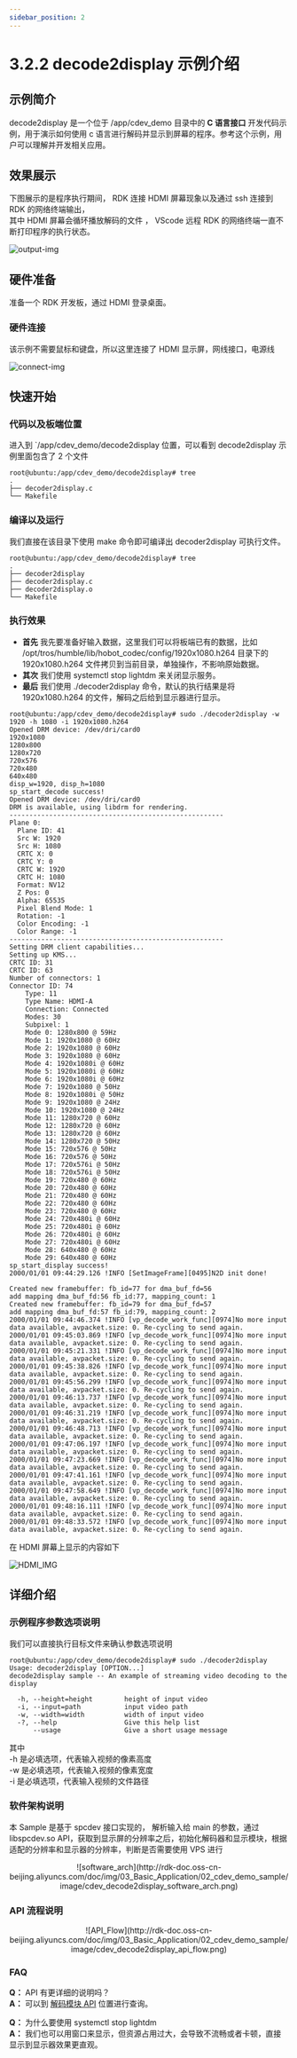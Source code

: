 ```yaml
---
sidebar_position: 2
---
```


# 3.2.2 decode2display 示例介绍

## 示例简介
decode2display 是一个位于 /app/cdev_demo 目录中的 **C 语言接口** 开发代码示例，用于演示如何使用 c 语言进行解码并显示到屏幕的程序。参考这个示例，用户可以理解并开发相关应用。

## 效果展示
下图展示的是程序执行期间， RDK 连接 HDMI 屏幕现象以及通过 ssh 连接到 RDK 的网络终端输出，\
其中 HDMI 屏幕会循环播放解码的文件 ， VScode 远程 RDK 的网络终端一直不断打印程序的执行状态。

![output-img](http://rdk-doc.oss-cn-beijing.aliyuncs.com/doc/img/03_Basic_Application/02_cdev_demo_sample/image/cdev_decode2dsiplay_output.png)

## 硬件准备
准备一个 RDK 开发板，通过 HDMI 登录桌面。

### 硬件连接
该示例不需要鼠标和键盘，所以这里连接了 HDMI 显示屏，网线接口，电源线

![connect-img](http://rdk-doc.oss-cn-beijing.aliyuncs.com/doc/img/03_Basic_Application/02_cdev_demo_sample/image/hardware-connect.png)

## 快速开始

### 代码以及板端位置
进入到 `/app/cdev_demo/decode2display 位置，可以看到 decode2display 示例里面包含了 2 个文件
```
root@ubuntu:/app/cdev_demo/decode2display# tree
.
├── decoder2display.c
└── Makefile

```

### 编译以及运行
我们直接在该目录下使用 make 命令即可编译出 decoder2display 可执行文件。
```
root@ubuntu:/app/cdev_demo/decode2display# tree
.
├── decoder2display
├── decoder2display.c
├── decoder2display.o
└── Makefile

```

### 执行效果
- **首先** 我先要准备好输入数据，这里我们可以将板端已有的数据，比如 /opt/tros/humble/lib/hobot_codec/config/1920x1080.h264 目录下的 1920x1080.h264 文件拷贝到当前目录，单独操作，不影响原始数据。
- **其次** 我们使用 systemctl stop lightdm 来关闭显示服务。
- **最后** 我们使用 ./decoder2display 命令，默认的执行结果是将 1920x1080.h264 的文件，解码之后给到显示器进行显示。

```
root@ubuntu:/app/cdev_demo/decode2display# sudo ./decoder2display -w 1920 -h 1080 -i 1920x1080.h264
Opened DRM device: /dev/dri/card0
1920x1080
1280x800
1280x720
720x576
720x480
640x480
disp_w=1920, disp_h=1080
sp_start_decode success!
Opened DRM device: /dev/dri/card0
DRM is available, using libdrm for rendering.
------------------------------------------------------
Plane 0:
  Plane ID: 41
  Src W: 1920
  Src H: 1080
  CRTC X: 0
  CRTC Y: 0
  CRTC W: 1920
  CRTC H: 1080
  Format: NV12
  Z Pos: 0
  Alpha: 65535
  Pixel Blend Mode: 1
  Rotation: -1
  Color Encoding: -1
  Color Range: -1
------------------------------------------------------
Setting DRM client capabilities...
Setting up KMS...
CRTC ID: 31
CRTC ID: 63
Number of connectors: 1
Connector ID: 74
    Type: 11
    Type Name: HDMI-A
    Connection: Connected
    Modes: 30
    Subpixel: 1
    Mode 0: 1280x800 @ 59Hz
    Mode 1: 1920x1080 @ 60Hz
    Mode 2: 1920x1080 @ 60Hz
    Mode 3: 1920x1080 @ 60Hz
    Mode 4: 1920x1080i @ 60Hz
    Mode 5: 1920x1080i @ 60Hz
    Mode 6: 1920x1080i @ 60Hz
    Mode 7: 1920x1080 @ 50Hz
    Mode 8: 1920x1080i @ 50Hz
    Mode 9: 1920x1080 @ 24Hz
    Mode 10: 1920x1080 @ 24Hz
    Mode 11: 1280x720 @ 60Hz
    Mode 12: 1280x720 @ 60Hz
    Mode 13: 1280x720 @ 60Hz
    Mode 14: 1280x720 @ 50Hz
    Mode 15: 720x576 @ 50Hz
    Mode 16: 720x576 @ 50Hz
    Mode 17: 720x576i @ 50Hz
    Mode 18: 720x576i @ 50Hz
    Mode 19: 720x480 @ 60Hz
    Mode 20: 720x480 @ 60Hz
    Mode 21: 720x480 @ 60Hz
    Mode 22: 720x480 @ 60Hz
    Mode 23: 720x480 @ 60Hz
    Mode 24: 720x480i @ 60Hz
    Mode 25: 720x480i @ 60Hz
    Mode 26: 720x480i @ 60Hz
    Mode 27: 720x480i @ 60Hz
    Mode 28: 640x480 @ 60Hz
    Mode 29: 640x480 @ 60Hz
sp_start_display success!
2000/01/01 09:44:29.126 !INFO [SetImageFrame][0495]N2D init done!

Created new framebuffer: fb_id=77 for dma_buf_fd=56
add mapping dma_buf_fd:56 fb_id:77, mapping_count: 1
Created new framebuffer: fb_id=79 for dma_buf_fd=57
add mapping dma_buf_fd:57 fb_id:79, mapping_count: 2
2000/01/01 09:44:46.374 !INFO [vp_decode_work_func][0974]No more input data available, avpacket.size: 0. Re-cycling to send again.
2000/01/01 09:45:03.869 !INFO [vp_decode_work_func][0974]No more input data available, avpacket.size: 0. Re-cycling to send again.
2000/01/01 09:45:21.331 !INFO [vp_decode_work_func][0974]No more input data available, avpacket.size: 0. Re-cycling to send again.
2000/01/01 09:45:38.826 !INFO [vp_decode_work_func][0974]No more input data available, avpacket.size: 0. Re-cycling to send again.
2000/01/01 09:45:56.299 !INFO [vp_decode_work_func][0974]No more input data available, avpacket.size: 0. Re-cycling to send again.
2000/01/01 09:46:13.737 !INFO [vp_decode_work_func][0974]No more input data available, avpacket.size: 0. Re-cycling to send again.
2000/01/01 09:46:31.219 !INFO [vp_decode_work_func][0974]No more input data available, avpacket.size: 0. Re-cycling to send again.
2000/01/01 09:46:48.713 !INFO [vp_decode_work_func][0974]No more input data available, avpacket.size: 0. Re-cycling to send again.
2000/01/01 09:47:06.197 !INFO [vp_decode_work_func][0974]No more input data available, avpacket.size: 0. Re-cycling to send again.
2000/01/01 09:47:23.669 !INFO [vp_decode_work_func][0974]No more input data available, avpacket.size: 0. Re-cycling to send again.
2000/01/01 09:47:41.161 !INFO [vp_decode_work_func][0974]No more input data available, avpacket.size: 0. Re-cycling to send again.
2000/01/01 09:47:58.649 !INFO [vp_decode_work_func][0974]No more input data available, avpacket.size: 0. Re-cycling to send again.
2000/01/01 09:48:16.111 !INFO [vp_decode_work_func][0974]No more input data available, avpacket.size: 0. Re-cycling to send again.
2000/01/01 09:48:33.572 !INFO [vp_decode_work_func][0974]No more input data available, avpacket.size: 0. Re-cycling to send again.
```

在 HDMI 屏幕上显示的内容如下

![HDMI_IMG](http://rdk-doc.oss-cn-beijing.aliyuncs.com/doc/img/03_Basic_Application/02_cdev_demo_sample/image/cdev_decode2display_vlc.png)


## 详细介绍

### 示例程序参数选项说明
我们可以直接执行目标文件来确认参数选项说明
```
root@ubuntu:/app/cdev_demo/decode2display# sudo ./decoder2display 
Usage: decoder2display [OPTION...]
decode2display sample -- An example of streaming video decoding to the display

  -h, --height=height        height of input video
  -i, --input=path           input video path
  -w, --width=width          width of input video
  -?, --help                 Give this help list
      --usage                Give a short usage message
```
其中 \
-h  是必填选项，代表输入视频的像素高度 \
-w 是必填选项，代表输入视频的像素宽度 \
-i  是必填选项，代表输入视频的文件路径

### 软件架构说明
本 Sample 是基于 spcdev 接口实现的， 解析输入给 main 的参数，通过 libspcdev.so API，获取到显示屏的分辨率之后，初始化解码器和显示模块，根据适配的分辨率和显示器的分辨率，判断是否需要使用 VPS 进行

<center>
![software_arch](http://rdk-doc.oss-cn-beijing.aliyuncs.com/doc/img/03_Basic_Application/02_cdev_demo_sample/image/cdev_decode2display_software_arch.png)
</center>

### API 流程说明
<center>
![API_Flow](http://rdk-doc.oss-cn-beijing.aliyuncs.com/doc/img/03_Basic_Application/02_cdev_demo_sample/image/cdev_decode2display_api_flow.png)
</center>

### FAQ
__Q：__ API 有更详细的说明吗？\
__A：__ 可以到 [解码模块 API](../06_multi_media_sp_dev_api/multi_media_api/cdev_multimedia_api_x3/decoder_api.md) 位置进行查询。


__Q：__ 为什么要使用 systemctl stop lightdm\
__A：__ 我们也可以用窗口来显示，但资源占用过大，会导致不流畅或者卡顿，直接显示到显示器效果更直观。

